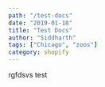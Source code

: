```yaml
---
path: "/test-docs"
date: "2019-01-18"
title: "Test Docs"
author: "Siddharth"
tags: ["Chicago", "zoos"]
category: shopify
---
```


rgfdsvs
test